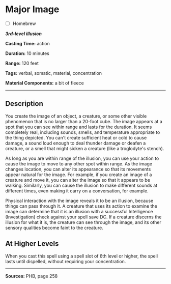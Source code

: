 # Major Image

- [ ] Homebrew

***3rd-level illusion***

**Casting Time:** action

**Duration:** 10 minutes

**Range:** 120 feet

**Tags:** verbal, somatic, material, concentration

**Material Components:** a bit of fleece

---

## Description
You create the image of an object, a creature, or some other visible phenomenon that is no larger than a 20-foot cube.
The image appears at a spot that you can see within range and lasts for the duration.
It seems completely real, including sounds, smells, and temperature appropriate to the thing depicted.
You can't create sufficient heat or cold to cause damage, a sound loud enough to deal thunder damage or deafen a creature, or a smell that might sicken a creature (like a troglodyte's stench).

As long as you are within range of the illusion, you can use your action to cause the image to move to any other spot within range.
As the image changes location, you can alter its appearance so that its movements appear natural for the image.
For example, if you create an image of a creature and move it, you can alter the image so that it appears to be walking.
Similarly, you can cause the illusion to make different sounds at different times, even making it carry on a conversation, for example.

Physical interaction with the image reveals it to be an illusion, because things can pass through it.
A creature that uses its action to examine the image can determine that it is an illusion with a successful Intelligence (Investigation) check against your spell save DC.
If a creature discerns the illusion for what it is, the creature can see through the image, and its other sensory qualities become faint to the creature.

## At Higher Levels
When you cast this spell using a spell slot of 6th level or higher, the spell lasts until dispelled, without requiring your concentration.

---

**Sources:** PHB, page 258
